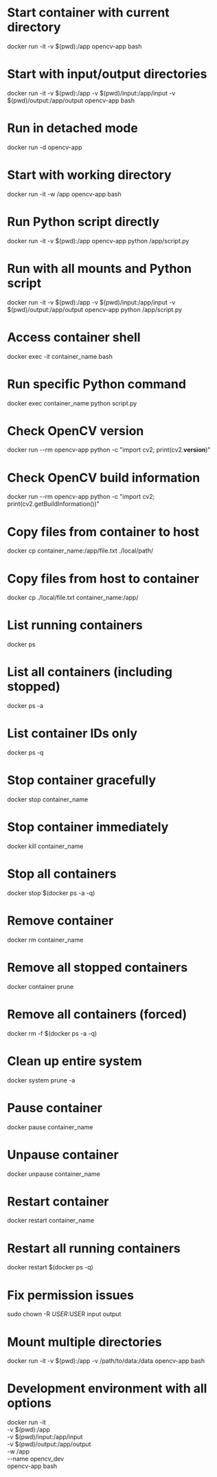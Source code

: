 # Start container with current directory
docker run -it -v $(pwd):/app opencv-app bash

# Start with input/output directories
docker run -it -v $(pwd):/app -v $(pwd)/input:/app/input -v $(pwd)/output:/app/output opencv-app bash

# Run in detached mode
docker run -d opencv-app

# Start with working directory
docker run -it -w /app opencv-app bash

# Run Python script directly
docker run -it -v $(pwd):/app opencv-app python /app/script.py

# Run with all mounts and Python script
docker run -it -v $(pwd):/app -v $(pwd)/input:/app/input -v $(pwd)/output:/app/output opencv-app python /app/script.py

# Access container shell
docker exec -it container_name bash

# Run specific Python command
docker exec container_name python script.py

# Check OpenCV version
docker run --rm opencv-app python -c "import cv2; print(cv2.__version__)"

# Check OpenCV build information
docker run --rm opencv-app python -c "import cv2; print(cv2.getBuildInformation())"

# Copy files from container to host
docker cp container_name:/app/file.txt ./local/path/

# Copy files from host to container
docker cp ./local/file.txt container_name:/app/

# List running containers
docker ps

# List all containers (including stopped)
docker ps -a

# List container IDs only
docker ps -q

# Stop container gracefully
docker stop container_name

# Stop container immediately
docker kill container_name

# Stop all containers
docker stop $(docker ps -a -q)

# Remove container
docker rm container_name

# Remove all stopped containers
docker container prune

# Remove all containers (forced)
docker rm -f $(docker ps -a -q)

# Clean up entire system
docker system prune -a

# Pause container
docker pause container_name

# Unpause container
docker unpause container_name

# Restart container
docker restart container_name

# Restart all running containers
docker restart $(docker ps -q)

# Fix permission issues
sudo chown -R $USER:$USER input output

# Mount multiple directories
docker run -it -v $(pwd):/app -v /path/to/data:/data opencv-app bash

# Development environment with all options
docker run -it \
    -v $(pwd):/app \
    -v $(pwd)/input:/app/input \
    -v $(pwd)/output:/app/output \
    -w /app \
    --name opencv_dev \
    opencv-app bash

